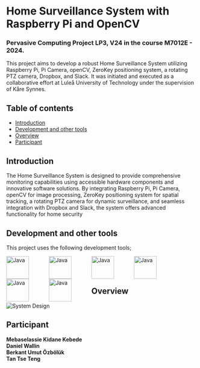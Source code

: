 # Home Surveillance System with Raspberry Pi and OpenCV

### Pervasive Computing Project LP3, V24 in the course M7012E - 2024.

This project aims to develop a robust Home Surveillance System utilizing Raspberry Pi, Pi Camera, openCV, ZeroKey positioning system, a rotating PTZ camera, Dropbox, and Slack. It was initiated and executed as a collaborative effort at Luleå University of Technology under the supervision of Kåre Synnes.

## Table of contents

* [Introduction](#introduction)
* [Development and other tools](#dev)
* [Overview](#overview)
* [Participant](#participant)

## Introduction

The Home Surveillance System is designed to provide comprehensive monitoring capabilities using accessible hardware components and innovative software solutions. By integrating Raspberry Pi, Pi Camera, openCV for image processing, ZeroKey positioning system for spatial tracking, a rotating PTZ camera for dynamic surveillance, and seamless integration with Dropbox and Slack, the system offers advanced functionality for home security

 ## Development and other tools

This project uses the following development tools;

<img align="left" alt="Java" width="60px" style="padding-right:50px;" src="https://cdn.jsdelivr.net/gh/devicons/devicon/icons/python/python-original.svg" />

<img align="left" alt="Java" width="60px" style="padding-right:50px;" src="https://cdn.jsdelivr.net/gh/devicons/devicon/icons/git/git-original.svg" />

<img align="left" alt="Java" width="60px" style="padding-right:50px;" src="https://cdn.jsdelivr.net/gh/devicons/devicon@latest/icons/slack/slack-original.svg" />

<img align="left" alt="Java" width="60px" style="padding-right:50px;" 
src="https://github.com/mebakid74/Raspberry-Pi-Home-Security-System-M7012E/assets/76616663/a1422e0e-5a72-4c5c-b5a3-336b1391ddcf" />

<img align="left" alt="Java" width="60px" style="padding-right:50px;" src="https://cdn.jsdelivr.net/gh/devicons/devicon/icons/intellij/intellij-original.svg" />

<img align="left" alt="Java" width="60px" style="padding-right:50px;" src="https://cdn.jsdelivr.net/gh/devicons/devicon/icons/vscode/vscode-original.svg" />

<br /> 
 
<br />

<br />

## Overview
![System Design](https://github.com/mebakid74/Raspberry-Pi-Home-Security-System-M7012E/assets/76616663/7c58eecd-580a-4c7a-be6b-f398e0d71bf7)

## Participant

**Mebaselassie Kidane Kebede** <br/>
**Daniel Wallin** <br/>
**Berkant Umut Özbölük** <br/>
**Tan Tse Teng** <br>

